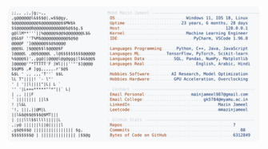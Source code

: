 <picture>
  <source srcset="https://raw.githubusercontent.com/mmazinjameel/mmazinjameel/main/dark_mode.svg?v=1748873465" media="(prefers-color-scheme: dark)">
  <img src="https://raw.githubusercontent.com/mmazinjameel/mmazinjameel/main/light_mode.svg?v=1748873465">
</picture>
